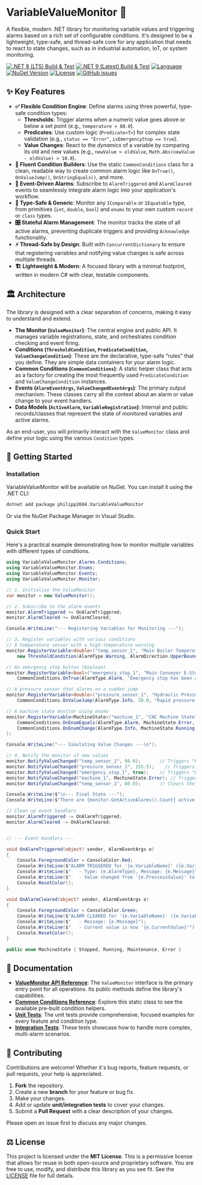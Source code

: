 ﻿# VariableValueMonitor 🚨
A flexible, modern .NET library for monitoring variable values and triggering alarms based on a rich set of configurable conditions. It's designed to be a lightweight, type-safe, and thread-safe core for any application that needs to react to state changes, such as in industrial automation, IoT, or system monitoring.

[![.NET 8 (LTS) Build & Test](https://github.com/philipp2604/VariableValueMonitor/actions/workflows/dotnet-8-build-and-test.yml/badge.svg)](https://github.com/philipp2604/VariableValueMonitor/actions/workflows/dotnet-8-build-and-test.yml)
[![.NET 9 (Latest) Build & Test](https://github.com/philipp2604/VariableValueMonitor/actions/workflows/dotnet-9-build-and-test.yml/badge.svg)](https://github.com/philipp2604/VariableValueMonitor/actions/workflows/dotnet-9-build-and-test.yml)
[![Language](https://img.shields.io/badge/language-C%23-blue.svg)](https://docs.microsoft.com/en-us/dotnet/csharp/)
[![NuGet Version](https://img.shields.io/nuget/v/philipp2604.VariableValueMonitor.svg?style=flat-square&logo=nuget)](https://www.nuget.org/packages/philipp2604.VariableValueMonitor)
[![License](https://img.shields.io/badge/License-MIT-blue.svg)](https://opensource.org/licenses/MIT)
[![GitHub issues](https://img.shields.io/github/issues/philipp2604/VariableValueMonitor)](https://github.com/philipp2604/VariableValueMonitor/issues)

## ✨ Key Features

- **✅ Flexible Condition Engine**: Define alarms using three powerful, type-safe condition types:
  - **Thresholds**: Trigger alarms when a numeric value goes above or below a set point (e.g., `temperature > 80.0`).
  - **Predicates**: Use custom logic (`Predicate<T>`) for complex state validation (e.g., `status == "Error"`, `isEmergencyStop == true`).
  - **Value Changes**: React to the *dynamics* of a variable by comparing its old and new values (e.g., `newValue > oldValue`, `Math.Abs(newValue - oldValue) > 10.0`).
- **🔧 Fluent Condition Builders**: Use the static `CommonConditions` class for a clean, readable way to create common alarm logic like `OnTrue()`, `OnValueJump()`, `OnStringEquals()`, and more.
- **🔔 Event-Driven Alarms**: Subscribe to `AlarmTriggered` and `AlarmCleared` events to seamlessly integrate alarm logic into your application's workflow.
- **🚀 Type-Safe & Generic**: Monitor any `IComparable` or `IEquatable` type, from primitives (`int`, `double`, `bool`) and `enums` to your own custom `record` or `class` types.
- **🎛️ Stateful Alarm Management**: The monitor tracks the state of all active alarms, preventing duplicate triggers and providing `Acknowledge` functionality.
- **⚡️ Thread-Safe by Design**: Built with `ConcurrentDictionary` to ensure that registering variables and notifying value changes is safe across multiple threads.
- **🏗️ Lightweight & Modern**: A focused library with a minimal footprint, written in modern C# with clear, testable components.

## 🏛️ Architecture

The library is designed with a clear separation of concerns, making it easy to understand and extend.

- **The Monitor (`ValueMonitor`)**: The central engine and public API. It manages variable registrations, state, and orchestrates condition checking and event firing.
- **Conditions (`ThresholdCondition`, `PredicateCondition`, `ValueChangeCondition`)**: These are the declarative, type-safe "rules" that you define. They are simple data containers for your alarm logic.
- **Common Conditions (`CommonConditions`)**: A static helper class that acts as a factory for creating the most frequently used `PredicateCondition` and `ValueChangeCondition` instances.
- **Events (`AlarmEventArgs`, `ValueChangedEventArgs`)**: The primary output mechanism. These classes carry all the context about an alarm or value change to your event handlers.
- **Data Models (`ActiveAlarm`, `VariableRegistration`)**: Internal and public records/classes that represent the state of monitored variables and active alarms.

As an end-user, you will primarily interact with the `ValueMonitor` class and define your logic using the various `Condition` types.

## 🚀 Getting Started

### Installation

VariableValueMonitor will be available on NuGet. You can install it using the .NET CLI:

```bash
dotnet add package philipp2604.VariableValueMonitor 
```

Or via the NuGet Package Manager in Visual Studio.

### Quick Start

Here's a practical example demonstrating how to monitor multiple variables with different types of conditions.

```csharp
using VariableValueMonitor.Alarms.Conditions;
using VariableValueMonitor.Enums;
using VariableValueMonitor.Events;
using VariableValueMonitor.Monitor;

// 1. Initialize the ValueMonitor
var monitor = new ValueMonitor();

// 2. Subscribe to the alarm events
monitor.AlarmTriggered += OnAlarmTriggered;
monitor.AlarmCleared += OnAlarmCleared;

Console.WriteLine("--- Registering Variables for Monitoring ---");

// 3. Register variables with various conditions
// A temperature sensor with a high-temperature warning
monitor.RegisterVariable<double>("temp_sensor_1", "Main Boiler Temperature", 25.0,
    new ThresholdCondition(AlarmType.Warning, AlarmDirection.UpperBound, 85.0, "High temperature detected!"));

// An emergency stop button (boolean)
monitor.RegisterVariable<bool>("emergency_stop_1", "Main Conveyor E-Stop", false,
    CommonConditions.OnTrue(AlarmType.Alarm, "Emergency stop has been activated!"));

// A pressure sensor that alarms on a sudden jump
monitor.RegisterVariable<double>("pressure_sensor_1", "Hydraulic Pressure", 120.0,
    CommonConditions.OnValueJump(AlarmType.Info, 20.0, "Rapid pressure change detected."));

// A machine state monitor using enums
monitor.RegisterVariable<MachineState>("machine_1", "CNC Machine State", MachineState.Running,
    CommonConditions.OnEnumEquals(AlarmType.Alarm, MachineState.Error, "Machine has entered an error state!"),
    CommonConditions.OnEnumChange(AlarmType.Info, MachineState.Running, MachineState.Maintenance, "Machine is now under maintenance.")
);

Console.WriteLine("--- Simulating Value Changes ---\n");

// 4. Notify the monitor of new values
monitor.NotifyValueChanged("temp_sensor_1", 90.0);       // Triggers "High temperature"
monitor.NotifyValueChanged("pressure_sensor_1", 155.5);    // Triggers "Rapid pressure change"
monitor.NotifyValueChanged("emergency_stop_1", true);    // Triggers "E-Stop activated"
monitor.NotifyValueChanged("machine_1", MachineState.Error); // Triggers "Error state"
monitor.NotifyValueChanged("temp_sensor_1", 80.0);       // Clears the temperature alarm

Console.WriteLine($"\n--- Final State ---");
Console.WriteLine($"There are {monitor.GetActiveAlarms().Count} active alarms.");

// Clean up event handlers
monitor.AlarmTriggered -= OnAlarmTriggered;
monitor.AlarmCleared -= OnAlarmCleared;


// --- Event Handlers ---

void OnAlarmTriggered(object? sender, AlarmEventArgs e)
{
    Console.ForegroundColor = ConsoleColor.Red;
    Console.WriteLine($"ALARM TRIGGERED for '{e.VariableName}' ({e.VariableId})");
    Console.WriteLine($"   - Type: {e.AlarmType}, Message: {e.Message}");
    Console.WriteLine($"   - Value changed from '{e.PreviousValue}' to '{e.CurrentValue}'");
    Console.ResetColor();
}

void OnAlarmCleared(object? sender, AlarmEventArgs e)
{
    Console.ForegroundColor = ConsoleColor.Green;
    Console.WriteLine($"ALARM CLEARED for '{e.VariableName}' ({e.VariableId})");
    Console.WriteLine($"   - Message: {e.Message}");
    Console.WriteLine($"   - Current value is now '{e.CurrentValue}'");
    Console.ResetColor();
}

public enum MachineState { Stopped, Running, Maintenance, Error }

```

## 📖 Documentation
- **[ValueMonitor API Reference](./src/VariableValueMonitor/Monitor/IValueMonitor.cs)**: The `ValueMonitor` interface is the primary entry point for all operations. Its public methods define the library's capabilities.
- **[Common Conditions Reference](./src/VariableValueMonitor/Alarms/Conditions/CommonConditions.cs)**: Explore this static class to see the available pre-built condition helpers.
- **[Unit Tests](./tests/VariableValueMonitor.Tests/Unit/Monitor/ValueMonitorUnitTests.cs)**: The unit tests provide comprehensive, focused examples for every feature and condition type.
- **[Integration Tests](./tests/VariableValueMonitor.Tests/Integration/Monitor/ValueMonitorIntegrationTests.cs)**: These tests showcase how to handle more complex, multi-alarm scenarios.

## 🤝 Contributing

Contributions are welcome! Whether it's bug reports, feature requests, or pull requests, your help is appreciated.

1.  **Fork** the repository.
2.  Create a new **branch** for your feature or bug fix.
3.  Make your changes.
4.  Add or update **unit/integration tests** to cover your changes.
5.  Submit a **Pull Request** with a clear description of your changes.

Please open an issue first to discuss any major changes.

## ⚖️ License

This project is licensed under the **MIT License**. This is a permissive license that allows for reuse in both open-source and proprietary software. You are free to use, modify, and distribute this library as you see fit. See the [LICENSE](./LICENSE.txt) file for full details.
